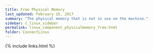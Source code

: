 ```yaml
---
title: ﻿Free Physical Memory
last_updated: February 15, 2017
summary: "The physical memory that is not in use on the machine."
sidebar: c_linux_sidebar
permalink: linux_component_physicalmemory_free.html
folder: ConnectLinux
---
```



{% include links.html %}
